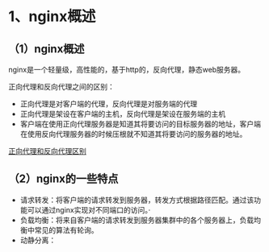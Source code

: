# 1、nginx概述

## （1）nginx概述

nginx是一个轻量级，高性能的，基于http的，反向代理，静态web服务器。

正向代理和反向代理之间的区别：

* 正向代理是对客户端的代理，反向代理是对服务端的代理
* 正向代理是架设在客户端的主机，反向代理是架设在服务端的主机
* 客户端在使用正向代理服务器是知道其将要访问的目标服务器的地址，客户端在使用反向代理服务器的时候压根就不知道其将要访问的服务器的地址。

[正向代理和反向代理区别](https://blog.csdn.net/u012965203/article/details/92811245)



## （2）nginx的一些特点

* 请求转发：将客户端的请求转发到服务器，转发方式根据路径匹配。通过该功能可以通过nginx实现对不同端口的访问。·
* 负载均衡：将来自客户端的请求转发到服务器集群中的各个服务器上，负载均衡中常见的算法有轮询。
* 动静分离：
